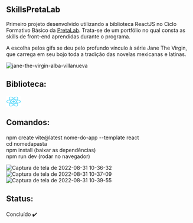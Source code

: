 ## SkillsPretaLab


Primeiro projeto desenvolvido utilizando a biblioteca ReactJS no Ciclo Formativo Básico da [PretaLab](https://www.pretalab.com/ ). Trata-se de um portfólio no qual consta as skills de front-end aprendidas durante o programa.

 A escolha pelos gifs se deu pelo profundo vínculo à série Jane The Virgin, que carrega em seu bojo toda a tradição das novelas mexicanas e latinas.  
 
![jane-the-virgin-alba-villanueva](https://user-images.githubusercontent.com/105956403/187674708-f2ecf6be-3896-448e-ba75-8bddc2923cd7.gif)



## Biblioteca:
#### 

<img align="center" alt="Rafa-React" height="30" width="40" src="https://raw.githubusercontent.com/devicons/devicon/master/icons/react/react-original.svg">


## Comandos:
#### 
npm create vite@latest nome-do-app --template react   <br>
cd nomedapasta   <br>
npm install (baixar as dependências) <br>
npm run dev (rodar no navegador)

![Captura de tela de 2022-08-31 10-36-32](https://user-images.githubusercontent.com/105956403/187691979-af827cfe-b8d1-42e5-a49d-7125ab2532b7.png)
![Captura de tela de 2022-08-31 10-37-09](https://user-images.githubusercontent.com/105956403/187692004-09fd8305-9aba-4b53-a291-b4ef9b92f5ba.png)
![Captura de tela de 2022-08-31 10-39-55](https://user-images.githubusercontent.com/105956403/187692426-14803724-798d-4868-92ad-c265bf99bb0a.png)


## Status:

####

Concluído ✔️
